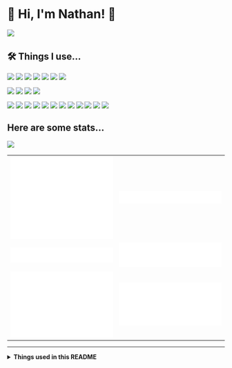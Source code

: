 # 👋 Hi, I'm Nathan! 👋
<!--<img src="https://i.ibb.co/sg1PbY6/veI5xzMF.gif">-->
<!--<h1><img src="https://emojis.slackmojis.com/emojis/images/1562883039/5948/bongo_blob.gif?1562883039" width="30"> <img src="https://emojis.slackmojis.com/emojis/images/1563480763/5999/meow_party.gif?1563480763" width="30"> <img src="https://emojis.slackmojis.com/emojis/images/1547582922/5197/party_blob.gif?1547582922" width="45"> I'm Nathan~! <img src="https://emojis.slackmojis.com/emojis/images/1547582922/5197/party_blob.gif?1547582922" width="45"> <img src="https://emojis.slackmojis.com/emojis/images/1563480763/5999/meow_party.gif?1563480763" width="30"> <img src="https://emojis.slackmojis.com/emojis/images/1536351075/4595/blob-turtle.gif?1536351075" width="35"><h1>-->

[![](https://visitor-badge-reloaded.herokuapp.com/badge?page_id=nathan13888-visitor-badge-reloaded&color=779BE7&lcolor=&style=for-the-badge&logo=Github&logoColor=white&custom=CNT%20Views&text=&color=ffffff&cache=on)](https://github.com/Nathan13888/VisitorBadgeReloaded)

## 🛠 Things I use...

[![](https://img.shields.io/badge/OS-Arch-1793D1?labelColor=111111&style=flat-square&logo=arch-linux&logoColor=white)](https://archlinux.org/)
[![](https://img.shields.io/badge/OS-Artix-10A0CC?labelColor=111111&style=flat-square&logo=artix-linux&logoColor=white)](https://artixlinux.org/)
[![](https://img.shields.io/badge/Server_OS-Debian-A81D33?labelColor=111111&style=flat-square&logo=debian&logoColor=white)](https://www.debian.org/)
[![](https://img.shields.io/badge/Server_OS-Alpine-0D597F?labelColor=111111&style=flat-square&logo=alpine-linux&logoColor=white)](https://alpinelinux.org/)
[![](https://img.shields.io/badge/Editor-VS_Code-007ACC?labelColor=111111&style=flat-square&logo=visual-studio-code&logoColor=white)](https://code.visualstudio.com/)
[![](https://img.shields.io/badge/Editor-Neovim-57A143?labelColor=111111&style=flat-square&logo=neovim&logoColor=white)](https://github.com/neovim/neovim)
[![](https://img.shields.io/badge/Browser-Ungoogled_Chromium-4285F4?labelColor=111111&style=flat-square&logo=googlechrome&logoColor=white)](https://github.com/Eloston/ungoogled-chromium)

[![](https://img.shields.io/badge/Emulator-Kitty-784421?labelColor=111111&style=flat-square&logo=windowsterminal&logoColor=white)](https://github.com/kovidgoyal/kitty)
[![](https://img.shields.io/badge/Terminal-ZSH-4EAA25?labelColor=111111&style=flat-square&logo=gnu-bash&logoColor=white)](https://github.com/ohmyzsh/ohmyzsh)
[![](https://img.shields.io/badge/Messaging-Discord-7289da?labelColor=111111&style=flat-square&logo=discord&logoColor=white)](https://discord.com)
[![](https://img.shields.io/badge/Messaging-Matrix-000000?labelColor=111111&style=flat-square&logo=matrix&logoColor=white)](https://matrix.com)
<!--[![](https://img.shields.io/badge/Messaging-Signal-2592E9?labelColor=111111&style=flat-square&logo=signal&logoColor=white)](https://www.signal.org/)-->
![](https://img.shields.io/badge/-C++-00599C?style=flat-square&logo=c%2B%2B&logoColor=white)
![](https://img.shields.io/badge/-Go-00ADD8?style=flat-square&logo=go&logoColor=white)
![](https://img.shields.io/badge/-Java-007396?style=flat-square&logo=java&logoColor=white)
![](https://img.shields.io/badge/-Javascript-F7DF1E?style=flat-square&logo=javascript&logoColor=white)
![](https://img.shields.io/badge/-Typescript-007ACC?style=flat-square&logo=typescript&logoColor=white)
![](https://img.shields.io/badge/-Git-F05032?style=flat-square&logo=git&logoColor=white)
![](https://img.shields.io/badge/-NPM-CB3837?style=flat-square&logo=npm&logoColor=white)
![](https://img.shields.io/badge/-Angular-DD0031?style=flat-square&logo=angular&logoColor=white)
![](https://img.shields.io/badge/-Docker-46a2f1?style=flat-square&logo=docker&logoColor=white)
![](https://img.shields.io/badge/-Kubernetes-326CE5?style=flat-square&logo=kubernetes&logoColor=white)
![](https://img.shields.io/badge/-ESLint-4B32C3?style=flat-square&logo=eslint&logoColor=white)
![](https://img.shields.io/badge/-Markdown-000000?style=flat-square&logo=markdown&logoColor=white)

<!--![](https://img.shields.io/badge/-Heroku-430098?style=flat-square&logo=heroku&logoColor=white)
![](https://img.shields.io/badge/-Netlify-00C7B7?style=flat-square&logo=netlify&logoColor=white)
![](https://img.shields.io/badge/-Digital_Ocean-0080FF?style=flat-square&logo=digitalocean&logoColor=white)
![](https://img.shields.io/badge/-MongoDB-13aa52?style=flat-square&logo=mongodb&logoColor=white)-->

## Here are some stats...

[![](https://wakatime.com/badge/user/ebadf288-2f58-4ca3-909d-c07fe49f4ae4.svg)](https://wakatime.com/@ebadf288-2f58-4ca3-909d-c07fe49f4ae4)

<table>
  <tr>
    <td align="center">
      <img src="https://github.com/Nathan13888/Nathan13888/blob/master/metrics.classic.svg">
    </td>
    <td align="center">
      <img src="https://github.com/Nathan13888/Nathan13888/blob/master/metrics.plugin.achievements.svg">
    </td>
  </tr>
  <tr>
    <td align="center">
      <img src="https://github.com/Nathan13888/Nathan13888/blob/master/metrics.plugin.languages.svg">
    </td>
    <td align="center">
      <img src="https://github.com/Nathan13888/Nathan13888/blob/master/metrics.plugin.reactions.svg">
    </td>
  </tr>
  <tr>
    <td align="center">
      <img src="https://github.com/Nathan13888/Nathan13888/blob/master/metrics.plugin.wakatime.svg">
    </td>
    <td align="center">
      <img src="https://github.com/Nathan13888/Nathan13888/blob/master/metrics.plugin.isocalendar.svg">
    </td
  </tr>
</table>

---

<details>
  <summary><b>Things used in this README</b></summary>
  <br>
  <ol>
    <li>
      <a href="https://github.com/Nathan13888/VisitorBadgeReloaded">Visitor Badge Reloaded</a>
    </li>
    <li>
      <a href="https://github.com/lowlighter/metrics">Lowlighter's Metrics</a>
    </li>
    <li>
      <a href="https://github.com/anmol098/waka-readme-stats">waka-readme-stats</a>
    </li>
    <li>
      <a href="https://github.com/anuraghazra/github-readme-stats">github-readme-stats</a>
    </li>
  </ol>
</details>
